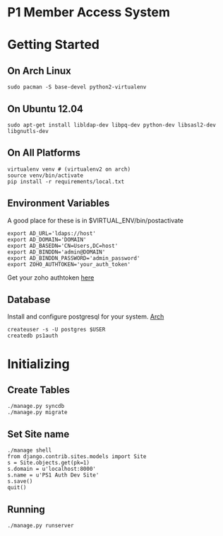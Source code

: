 P1 Member Access System
========================

Getting Started
===============

On Arch Linux
-------------

    sudo pacman -S base-devel python2-virtualenv

On Ubuntu 12.04
---------------

    sudo apt-get install libldap-dev libpq-dev python-dev libsasl2-dev libgnutls-dev

On All Platforms
----------------

    virtualenv venv # (virtualenv2 on arch)
    source venv/bin/activate
    pip install -r requirements/local.txt

Environment Variables
---------------------
A good place for these is in $VIRTUAL_ENV/bin/postactivate

    export AD_URL='ldaps://host'
    export AD_DOMAIN='DOMAIN'
    export AD_BASEDN='CN=Users,DC=host'
    export AD_BINDDN='admin@DOMAIN'
    export AD_BINDDN_PASSWORD='admin_password'
    export ZOHO_AUTHTOKEN='your_auth_token'
    
Get your zoho authtoken [here](https://accounts.zoho.com/apiauthtoken/create?SCOPE=ZohoCRM/crmapi)

Database
--------

Install and configure postgresql for your system.
[Arch](https://wiki.archlinux.org/index.php/PostgreSQL)

    createuser -s -U postgres $USER
    createdb ps1auth



Initializing
============

Create Tables
-------------

    ./manage.py syncdb
    ./manage.py migrate

Set Site name
-------------

    ./manage shell
    from django.contrib.sites.models import Site
    s = Site.objects.get(pk=1)
    s.domain = u'localhost:8000'
    s.name = u'PS1 Auth Dev Site'
    s.save()
    quit()
    
Running
-------

    ./manage.py runserver

